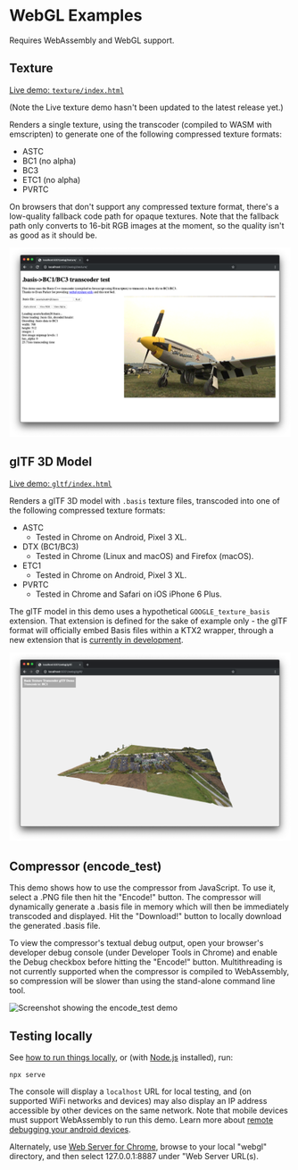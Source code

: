 # WebGL Examples

Requires WebAssembly and WebGL support.

## Texture

[Live demo: `texture/index.html`](https://basis-universal-webgl.now.sh/texture/)

(Note the Live texture demo hasn't been updated to the latest release yet.)

Renders a single texture, using the transcoder (compiled to WASM with emscripten) to generate one of the following compressed texture formats:

* ASTC
* BC1 (no alpha)
* BC3
* ETC1 (no alpha)
* PVRTC

On browsers that don't support any compressed texture format, there's a low-quality fallback code path for opaque textures. Note that the fallback path only converts to 16-bit RGB images at the moment, so the quality isn't as good as it should be.

![Screenshot showing a basis texture rendered as a 2D image in a webpage.](texture/preview.png)

## glTF 3D Model

[Live demo: `gltf/index.html`](https://basis-universal-webgl.now.sh/gltf/)

Renders a glTF 3D model with `.basis` texture files, transcoded into one of the following compressed texture formats:

* ASTC
  * Tested in Chrome on Android, Pixel 3 XL.
* DTX (BC1/BC3)
  * Tested in Chrome (Linux and macOS) and Firefox (macOS).
* ETC1
  * Tested in Chrome on Android, Pixel 3 XL.
* PVRTC
  * Tested in Chrome and Safari on iOS iPhone 6 Plus.

The glTF model in this demo uses a hypothetical `GOOGLE_texture_basis` extension. That extension is defined for the sake of example only - the glTF format will officially embed Basis files within a KTX2 wrapper, through a new
extension that is [currently in development](https://github.com/KhronosGroup/glTF/pull/1612).

![Screenshot showing a basis texture rendered as the base color texture for a 3D model in a webpage.](gltf/preview.png)

## Compressor (encode_test)

This demo shows how to use the compressor from JavaScript. To use it, select a .PNG file then hit the "Encode!" button. The compressor will dynamically generate a .basis file in memory which will then be immediately transcoded and displayed. Hit the "Download!" button to locally download the generated .basis file. 

To view the compressor's textual debug output, open your browser's developer debug console (under Developer Tools in Chrome) and enable the Debug checkbox before hitting the "Encode!" button. Multithreading is not currently supported when the compressor is compiled to WebAssembly, so compression will be slower than using the stand-alone command line tool.

![Screenshot showing the encode_test demo](encode_test/preview.png)

## Testing locally

See [how to run things locally](https://threejs.org/docs/#manual/en/introduction/How-to-run-things-locally), or (with [Node.js](https://nodejs.org/en/) installed), run:

```
npx serve
```

The console will display a `localhost` URL for local testing, and (on supported WiFi networks and devices) may also display an IP address accessible by other devices on the same network. Note that mobile devices must support WebAssembly to run this demo. Learn more about [remote debugging your android devices](https://developers.google.com/web/tools/chrome-devtools/remote-debugging/).

Alternately, use [Web Server for Chrome](https://chrome.google.com/webstore/detail/web-server-for-chrome/ofhbbkphhbklhfoeikjpcbhemlocgigb), browse to your local "webgl" directory, and then select 127.0.0.1:8887 under "Web Server URL(s).
